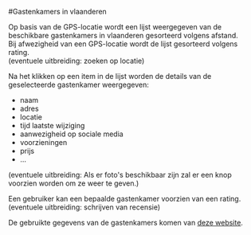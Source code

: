 #Gastenkamers in vlaanderen

Op basis van de GPS-locatie wordt een lijst weergegeven van de beschikbare gastenkamers in vlaanderen gesorteerd volgens afstand.  
Bij afwezigheid van een GPS-locatie wordt de lijst gesorteerd volgens rating.  
(eventuele uitbreiding: zoeken op locatie)

Na het klikken op een item in de lijst worden de details van de geselecteerde gastenkamer weergegeven:
- naam
- adres
- locatie
- tijd laatste wijziging
- aanwezigheid op sociale media
- voorzieningen
- prijs
- ...

(eventuele uitbreiding: Als er foto's beschikbaar zijn zal er een knop voorzien worden om ze weer te geven.)

Een gebruiker kan een bepaalde gastenkamer voorzien van een rating.  
(eventuele uitbreiding: schrijven van recensie)

De gebruikte gegevens van de gastenkamers komen van [deze website](http://opendata.visitflanders.org/tourist/accommodation/guest-rooms).
